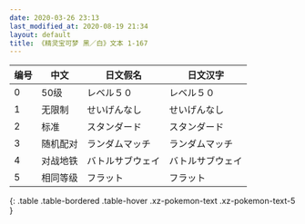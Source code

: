 ```yaml
---
date: 2020-03-26 23:13
last_modified_at: 2020-08-19 21:34
layout: default
title: 《精灵宝可梦 黑／白》文本 1-167
---
```

| 编号 | 中文 | 日文假名 | 日文汉字 |
| ---- | ---- | ---- | --- |
| 0 | 50级 | レベル５０ | レベル５０ |
| 1 | 无限制 | せいげんなし | せいげんなし |
| 2 | 标准 | スタンダード | スタンダード |
| 3 | 随机配对 | ランダムマッチ | ランダムマッチ |
| 4 | 对战地铁 | バトルサブウェイ | バトルサブウェイ |
| 5 | 相同等级 | フラット | フラット |
{: .table .table-bordered .table-hover .xz-pokemon-text .xz-pokemon-text-5 }